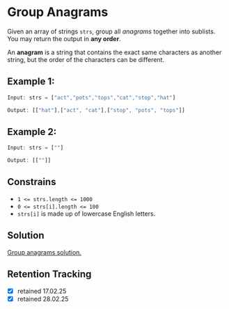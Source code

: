 # Group Anagrams

Given an array of strings `strs`, group all *anagrams* together into sublists. You may return the output in **any order**.

An **anagram** is a string that contains the exact same characters as another string, but the order of the characters can be different.

## Example 1:

```ts
Input: strs = ["act","pots","tops","cat","stop","hat"]

Output: [["hat"],["act", "cat"],["stop", "pots", "tops"]]
```

## Example 2:

```ts
Input: strs = [""]

Output: [[""]]
```

## Constrains

- `1 <= strs.length <= 1000`
- `0 <= strs[i].length <= 100`
- `strs[i]` is made up of lowercase English letters.


## Solution

[Group anagrams solution.](group-anagrams-solution.md)

## Retention Tracking

- [x] retained 17.02.25
- [x] retained 28.02.25